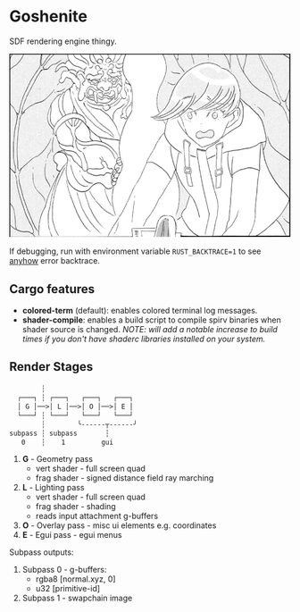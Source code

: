 # Goshenite

SDF rendering engine thingy.

![Goshenite](/assets/Goshenite.webp)

If debugging, run with environment variable `RUST_BACKTRACE=1` to see [anyhow](https://github.com/dtolnay/anyhow) error backtrace.

## Cargo features

- __colored-term__ (default): enables colored terminal log messages.
- __shader-compile__: enables a build script to compile spirv binaries when shader source is changed. _NOTE: will add a notable increase to build times if you don't have shaderc libraries installed on your system._

## Render Stages

```
        ┆
  ┌───┐ ┆ ┌───┐   ┌───┐   ┌───┐
  │ G │──>│ L │──>│ O │──>│ E │
  └───┘ ┆ └───┘   └───┘   └───┘
        ┆        ╰------┬------╯
subpass ┆ subpass       ┆
   0    ┆    1         gui
```

1. __G__ - Geometry pass
	- vert shader - full screen quad
	- frag shader - signed distance field ray marching
2. __L__ - Lighting pass
	- vert shader - full screen quad
	- frag shader - shading
	- reads input attachment g-buffers
3. __O__ - Overlay pass - misc ui elements e.g. coordinates
4. __E__ - Egui pass - egui menus

Subpass outputs:
1. Subpass 0 - g-buffers:
	- rgba8 [normal.xyz, 0]
	- u32 [primitive-id]
2. Subpass 1 - swapchain image
